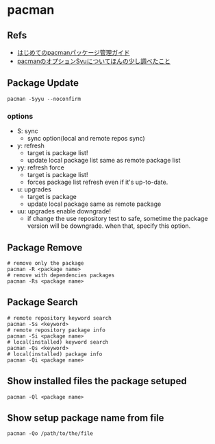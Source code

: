 # pacman

## Refs
- [はじめてのpacmanパッケージ管理ガイド](https://dev.classmethod.jp/articles/package-management-use-pacman/)
- [pacmanのオプションSyuについてほんの少し調べたこと](http://sotoattanito.hatenablog.com/entry/2016/09/24/133931)

## Package Update

```
pacman -Syyu --noconfirm
```

### options

- S: sync
    - sync option(local and remote repos sync)
- y: refresh
    - target is package list!
    - update local package list same as remote package list
- yy: refresh force
    - target is package list!
    - forces package list refresh even if it's up-to-date.
- u: upgrades
    - target is package
    - update local package same as remote package
- uu: upgrades enable downgrade!
    - if change the use repository test to safe,
      sometime the package version will be downgrade.
      when that, specify this option.


## Package Remove

```
# remove only the package
pacman -R <package name>
# remove with dependencies packages
pacman -Rs <package name>
```

## Package Search

```
# remote repository keyword search
pacman -Ss <keyword>
# remote repository package info
pacman -Si <package name>
# local(installed) keyword search
pacman -Qs <keyword>
# local(installed) package info
pacman -Qi <package name>
```

## Show installed files the package setuped

```
pacman -Ql <package name>
```

## Show setup package name from file

```
pacman -Qo /path/to/the/file
```
